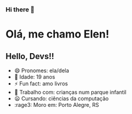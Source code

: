### Hi there 👋





# Olá, me chamo Elen!
## Hello, Devs!!

- 😄 Pronomes: ela/dela
- :space_invader: Idade: 19 anos
- ⚡ Fun fact: amo livros
- :balloon: Trabalho com: crianças num parque infantil
- :frowning: Cursando: ciências da computação
- :rage3: Moro em: Porto Alegre, RS


